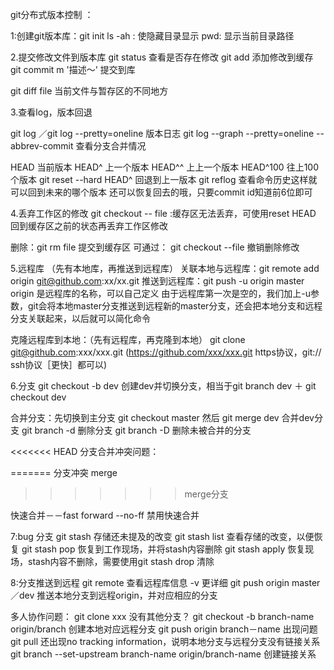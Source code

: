 git分布式版本控制
：

1:创建git版本库：git init
ls -ah : 使隐藏目录显示    pwd: 显示当前目录路径

2.提交修改文件到版本库
git status 查看是否存在修改
git add <file>  添加修改到缓存
git commit m '描述～' 提交到库

git diff file  当前文件与暂存区的不同地方

3.查看log，版本回退

git log ／git log --pretty=oneline 版本日志
git log --graph --pretty=oneline --abbrev-commit 查看分支合并情况


HEAD       当前版本
HEAD^      上一个版本
HEAD^^     上上一个版本
HEAD^100   往上100个版本
git reset --hard HEAD^  回退到上一版本
git reflog 查看命令历史这样就可以回到未来的哪个版本
还可以恢复回去的哦，只要commit id知道前6位即可

4.丢弃工作区的修改
git checkout -- file :缓存区无法丢弃，可使用reset HEAD 回到缓存区之前的状态再丢弃工作区修改

删除：git rm file 提交到缓存区
可通过： git checkout --file 撤销删除修改

5.远程库
（先有本地库，再推送到远程库）
关联本地与远程库：git remote add origin git@github.com:xx/xx.git
推送到远程库：git push  -u origin master
origin 是远程库的名称，可以自己定义
由于远程库第一次是空的，我们加上-u参数，git会将本地master分支推送到远程新的master分支，还会把本地分支和远程分支关联起来，以后就可以简化命令

克隆远程库到本地：（先有远程库，再克隆到本地）
git clone git@github.com:xxx/xxx.git 
(https://github.com/xxx/xxx.git  https协议，git:// ssh协议［更快］都可以)

6.分支
git checkout -b dev 创建dev并切换分支，相当于git branch dev ＋ git checkout dev

合并分支：先切换到主分支 git checkout master  然后 git merge dev 合并dev分支
git branch -d <name> 删除分支
git branch -D <name> 删除未被合并的分支

<<<<<<< HEAD
分支合并冲突问题：
 
=======
分支冲突
merge

>>>>>>> merge分支

快速合并－－fast forward
--no-ff   禁用快速合并

7:bug 分支
git stash 存储还未提及的改变
git stash list 查看存储的改变，以便恢复
git stash pop 恢复到工作现场，并将stash内容删除
git stash apply 恢复现场，stash内容不删除，需要使用git stash drop 清除

8:分支推送到远程
git remote 查看远程库信息 -v 更详细
git push origin master／dev  推送本地分支到远程origin，并对应相应的分支

多人协作问题：
git clone xxx
没有其他分支？
git checkout -b branch-name origin/branch 创建本地对应远程分支
git push origin branch－name
出现问题
git pull
还出现no tracking information，说明本地分支与远程分支没有链接关系
git branch --set-upstream branch-name origin/branch-name 创建链接关系



